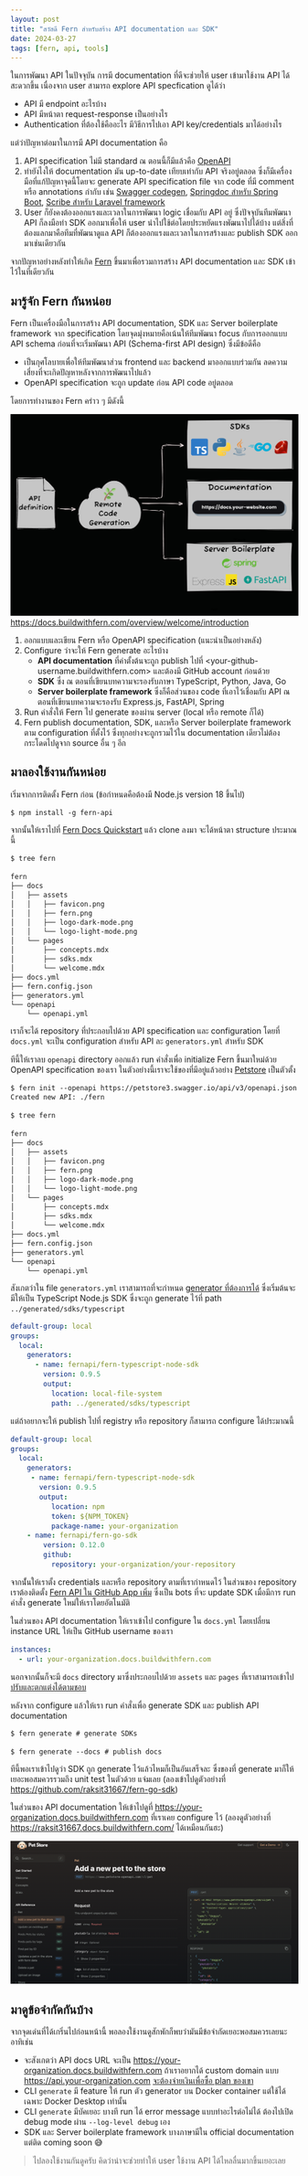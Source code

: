 ```yaml
---
layout: post
title: "สวัสดี Fern สำหรับสร้าง API documentation และ SDK"
date: 2024-03-27
tags: [fern, api, tools]
---
```


ในการพัฒนา API ในปัจจุบัน การมี documentation ที่ดีจะช่วยให้ user เข้ามาใช้งาน API ได้สะดวกขึ้น เนื่องจาก user สามารถ explore API specfication ดูได้ว่า

- API มี endpoint อะไรบ้าง
- API มีหน้าตา request-response เป็นอย่างไร
- Authentication ที่ต้องใช้คืออะไร มีวิธีการไปเอา API key/credentials มาได้อย่างไร

แต่ว่าปัญหาต่อมาในการมี API documentation คือ

1. API specification ไม่มี standard ณ ตอนนี้ก็มีแล้วคือ [OpenAPI](https://www.openapis.org/)
2. ทำยังไงให้ documentation มัน up-to-date เทียบเท่ากับ API จริงอยู่ตลอด ซึ่งก็มีเครื่องมือที่แก้ปัญหาจุดนี้โดยจะ generate API specification file จาก code ที่มี comment หรือ annotations กำกับ เช่น [Swagger codegen](https://github.com/swagger-api/swagger-codegen), [Springdoc สำหรับ Spring Boot](https://springdoc.org/), [Scribe สำหรับ Laravel framework](https://scribe.knuckles.wtf/laravel/getting-started)
3. User ก็ยังคงต้องออกแรงและเวลาในการพัฒนา logic เชื่อมกับ API อยู่ ซึ่งปัจจุบันทีมพัฒนา API ก็ลงมือทำ SDK ออกมาเพื่อให้ user นำไปใช้ต่อโดยประหยัดแรงพัฒนาไปได้บ้าง แต่สิ่งที่ต้องแลกมาคือทีมที่พัฒนาดูแล API ก็ต้องออกแรงและเวลาในการสร้างและ publish SDK ออกมาเช่นเดียวกัน

จากปัญหาอย่างหลังทำให้เกิด [Fern](https://www.buildwithfern.com/) ขึ้นมาเพื่อรวมการสร้าง API documentation และ SDK เข้าไว้ในที่เดียวกัน

## มารู้จัก Fern กันหน่อย
Fern เป็นเครื่องมือในการสร้าง API documentation, SDK และ Server boilerplate framework จาก specification โดยจุดมุ่งหมายคือเน้นให้ทีมพัฒนา focus กับการออกแบบ API schema ก่อนที่จะเริ่มพัฒนา API (Schema-first API design) ซึ่งมีข้อดีคือ

- เป็นกุศโลบายเพื่อให้ทีมพัฒนาส่วน frontend และ backend มาออกแบบร่วมกัน ลดความเสี่ยงที่จะเกิดปัญหาหลังจากการพัฒนาไปแล้ว
- OpenAPI specification จะถูก update ก่อน API code อยู่ตลอด

โดยการทำงานของ Fern คร่าว ๆ มีดังนี้

![Fern overview](/assets/2024-03-27-fern-overview.png)
<https://docs.buildwithfern.com/overview/welcome/introduction>

1. ออกแบบและเขียน Fern หรือ OpenAPI specification (แนะนำเป็นอย่างหลัง)
2. Configure ว่าจะให้ Fern generate อะไรบ้าง 
   - **API documentation** ที่ค่าตั้งต้นจะถูก publish ไปที่ <your-github-username.buildwithfern.com> และต้องมี GitHub account ก่อนด้วย
   - **SDK** ซึ่ง ณ ตอนที่เขียนบทความจะรองรับภาษา TypeScript, Python, Java, Go
   - **Server boilerplate framework** ซึ่งก็คือส่วนของ code ที่เอาไว้เชื่อมกับ API ณ ตอนที่เขียนบทความจะรองรับ Express.js, FastAPI, Spring
3. Run คำสั่งให้ Fern ไป generate ของผ่าน server (local หรือ remote ก็ได้)
4. Fern publish documentation, SDK, และหรือ Server boilerplate framework ตาม configuration ที่ตั้งไว้ ซึ่งทุกอย่างจะถูกรวมไว้ใน documentation เดียวไม่ต้องกระโดดไปดูจาก source อื่น ๆ อีก

## มาลองใช้งานกันหน่อย
เริ่มจากการติดตั้ง Fern ก่อน (ข้อกำหนดคือต้องมี Node.js version 18 ขึ้นไป)

```shell
$ npm install -g fern-api
```

จากนั้นให้เราไปที่ [Fern Docs Quickstart](https://github.com/fern-api/docs-starter-openapi/) แล้ว clone ลงมา จะได้หน้าตา structure ประมาณนี้

```shell
$ tree fern

fern
├── docs
│   ├── assets
│   │   ├── favicon.png
│   │   ├── fern.png
│   │   ├── logo-dark-mode.png
│   │   └── logo-light-mode.png
│   └── pages
│       ├── concepts.mdx
│       ├── sdks.mdx
│       └── welcome.mdx
├── docs.yml
├── fern.config.json
├── generators.yml
└── openapi
    └── openapi.yml
```

เราก็จะได้ repository ที่ประกอบไปด้วย API specification และ configuration โดยที่ `docs.yml` จะเป็น configuration สำหรับ API ละ `generators.yml` สำหรับ SDK

ทีนี้ให้เราลบ `openapi` directory ออกแล้ว run คำสั่งเพื่อ initialize Fern ขึ้นมาใหม่ด้วย OpenAPI specification ของเรา ในตัวอย่างนี้เราจะใช้ของที่มีอยู่แล้วอย่าง [Petstore](https://petstore3.swagger.io/api/v3/openapi.json) เป็นตัวตั้ง

```shell
$ fern init --openapi https://petstore3.swagger.io/api/v3/openapi.json
Created new API: ./fern

$ tree fern

fern
├── docs
│   ├── assets
│   │   ├── favicon.png
│   │   ├── fern.png
│   │   ├── logo-dark-mode.png
│   │   └── logo-light-mode.png
│   └── pages
│       ├── concepts.mdx
│       ├── sdks.mdx
│       └── welcome.mdx
├── docs.yml
├── fern.config.json
├── generators.yml
└── openapi
    └── openapi.yml
```

สังเกตว่าใน file `generators.yml` เราสามารถที่จะกำหนด [generator ที่ต้องการได้](https://docs.buildwithfern.com/overview/welcome/generators) ซึ่งเริ่มต้นจะมีให้เป็น TypeScript Node.js SDK ซึ่งจะถูก generate ไว้ที่ path `../generated/sdks/typescript`

```yaml
default-group: local
groups:
  local:
    generators:
      - name: fernapi/fern-typescript-node-sdk
        version: 0.9.5
        output:
          location: local-file-system
          path: ../generated/sdks/typescript
```

แต่ถ้าอยากจะให้ publish ไปที่ registry หรือ repository ก็สามารถ configure ได้ประมาณนี้

```yaml
default-group: local
groups:
  local:
    generators:
     - name: fernapi/fern-typescript-node-sdk
       version: 0.9.5
       output:
          location: npm
          token: ${NPM_TOKEN}
          package-name: your-organization
    - name: fernapi/fern-go-sdk
        version: 0.12.0
        github:
          repository: your-organization/your-repository
```

จากนั้่นให้เราตั้ง credentials และหรือ repository ตามที่เรากำหนดไว้ ในส่วนของ repository เราต้องติดตั้ง [Fern API ใน GitHub App เพิ่ม](https://github.com/apps/fern-api) ซึ่งเป็น bots ที่จะ update SDK เมื่อมีการ run คำสั่ง generate ใหม่ให้เราโดยอัตโนมัติ

ในส่วนของ API documentation ให้เราเข้าไป configure ใน `docs.yml` โดยเปลี่ยน instance URL ให้เป็น GitHub username ของเรา

```yml
instances:
  - url: your-organization.docs.buildwithfern.com
```

นอกจากนั้นก็จะมี `docs` directory มาซึ่งประกอบไปด้วย `assets` และ `pages` ที่เราสามารถเข้าไป[ปรับและตกแต่งได้ตามชอบ](https://docs.buildwithfern.com/generate-docs/overview/writing-content)  

หลังจาก configure แล้วให้เรา run คำสั่งเพื่อ generate SDK และ publish API documentation

```shell
$ fern generate # generate SDKs

$ fern generate --docs # publish docs
```

ทีนี้พอเราเข้าไปดูว่า SDK ถูก generate ไว้แล้วไหมก็เป็นอันเสร็จละ ซึ่งของที่ generate มาก็ให้เยอะพอสมควรรวมถึง unit test ในตัวด้วย แจ่มเลย (ลองเข้าไปดูตัวอย่างที่ <https://github.com/raksit31667/fern-go-sdk>)  

ในส่วนของ API documentation ให้เข้าไปดูที่ <https://your-organization.docs.buildwithfern.com> ที่เราเคย configure ไว้ (ลองดูตัวอย่างที่ <https://raksit31667.docs.buildwithfern.com/> ได้เหมือนกันฮะ)

![Fern Petstore docs](/assets/2024-03-27-fern-petstore-docs.png)

## มาดูข้อจำกัดกันบ้าง
จากจุดเด่นที่ได้เกริ่นไปก่อนหน้านี้ พอลองใช้งานดูสักพักก็พบว่ามันมีข้อจำกัดเยอะพอสมควรเลยนะ อาทิเช่น

- จะสังเกตว่า API docs URL จะเป็น <https://your-organization.docs.buildwithfern.com> ถ้าเราอยากได้ custom domain แบบ <https://api.your-organization.com> [จะต้องจ่ายเงินเพื่อซื้อ plan ของเขา](https://docs.buildwithfern.com/generate-docs/configurations/custom-domain)
- CLI `generate` มี feature ให้ run ตัว generator บน Docker container แต่ใช้ได้เฉพาะ Docker Desktop เท่านั้น
- CLI `generate` มีบัคเยอะ บางที run ได้ error message แบบทำอะไรต่อไม่ได้ ต้องไปเปิด debug mode ผ่าน `--log-level debug` เอง
- SDK และ Server boilerplate framework บางภาษามีใน official documentation แต่ติด coming soon 😅

> ไปลองใช้งานกันดูครับ คิดว่าน่าจะช่วยทำให้ user ใช้งาน API ได้ไหลลื่นมากขึ้นเยอะเลย
